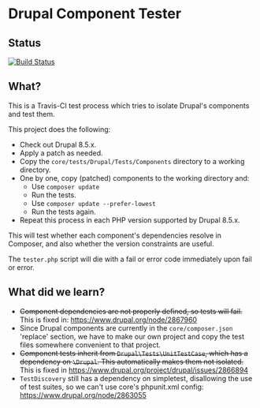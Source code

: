 Drupal Component Tester
=======================

Status
---
[![Build Status](https://travis-ci.org/paul-m/drupal_component_tester.svg?branch=master)](https://travis-ci.org/paul-m/drupal_component_tester)

What?
-----

This is a Travis-CI test process which tries to isolate Drupal's components and test them.

This project does the following:

* Check out Drupal 8.5.x.
* Apply a patch as needed.
* Copy the `core/tests/Drupal/Tests/Components` directory to a working directory.
* One by one, copy (patched) components to the working directory and:
	* Use `composer update`
	* Run the tests.
	* Use `composer update --prefer-lowest`
	* Run the tests again.
* Repeat this process in each PHP version supported by Drupal 8.5.x.

This will test whether each component's dependencies resolve in Composer, and also whether the version constraints are useful.

The `tester.php` script will die with a fail or error code immediately upon fail or error.

What did we learn?
------------------

* ~~Component dependencies are not properly defined, so tests will fail.~~ This is fixed in: https://www.drupal.org/node/2867960
* Since Drupal components are currently in the `core/composer.json` 'replace' section, we have to make our own project and copy the test files somewhere convenient to that project.
* ~~Component tests inherit from `Drupal\Tests\UnitTestCase`, which has a dependency on `\Drupal`. This automatically makes them not isolated.~~ This is fixed in https://www.drupal.org/project/drupal/issues/2866894
* `TestDiscovery` still has a dependency on simpletest, disallowing the use of test suites, so we can't use core's phpunit.xml config: https://www.drupal.org/node/2863055

